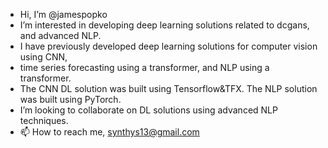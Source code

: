 -  Hi, I’m @jamespopko
- I’m interested in developing deep learning solutions related to dcgans, and advanced NLP.
- I have previously developed deep learning solutions for computer vision using CNN,
- time series forecasting using a transformer, and NLP using a transformer. 
- The CNN DL solution was built using Tensorflow&TFX.  The NLP solution was built using PyTorch.
- I’m looking to collaborate on DL solutions using advanced NLP techniques.  
- 📫 How to reach me,  synthys13@gmail.com

<!---
jamespopko/jamespopko is a ✨ special ✨ repository because its `README.md` (this file) appears on your GitHub profile.
You can click the Preview link to take a look at your changes.
--->
